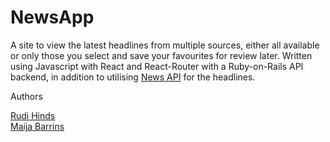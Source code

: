 # NewsApp

A site to view the latest headlines from multiple sources, either all available or only those you select and save your favourites for review later. Written using Javascript with React and React-Router with a Ruby-on-Rails API backend, in addition to utilising [News API](https://newsapi.org/) for the headlines.


Authors

[Rudi Hinds](https://github.com/rudihinds)   
[Maija Barrins](https://github.com/mbarrins)

